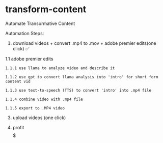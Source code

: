 # transform-content
Automate Transormative Content

Automation Steps:

1. download videos + convert .mp4 to .mov + adobe premier edits(one click) :white_check_mark:

  1.1 adobe premier edits
  
    1.1.1 use llama to analyze video and describe it
    
    1.1.2 use gpt to convert llama analysis into 'intro' for short form content vid
    
    1.1.3 use text-to-speech (TTS) to convert 'intro' into .mp4 file

    1.1.4 combine video with .mp4 file
    
    1.1.5 export to .MP4 video
    
3. upload videos (one click)

4. profit $$$$$
